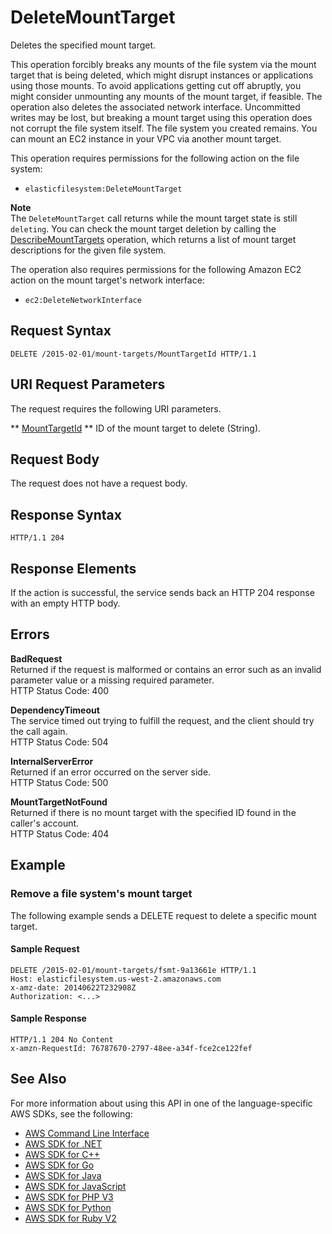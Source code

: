 # DeleteMountTarget<a name="API_DeleteMountTarget"></a>

Deletes the specified mount target\.

This operation forcibly breaks any mounts of the file system via the mount target that is being deleted, which might disrupt instances or applications using those mounts\. To avoid applications getting cut off abruptly, you might consider unmounting any mounts of the mount target, if feasible\. The operation also deletes the associated network interface\. Uncommitted writes may be lost, but breaking a mount target using this operation does not corrupt the file system itself\. The file system you created remains\. You can mount an EC2 instance in your VPC via another mount target\.

This operation requires permissions for the following action on the file system:
+  `elasticfilesystem:DeleteMountTarget` 

**Note**  
The `DeleteMountTarget` call returns while the mount target state is still `deleting`\. You can check the mount target deletion by calling the [DescribeMountTargets](API_DescribeMountTargets.md) operation, which returns a list of mount target descriptions for the given file system\. 

The operation also requires permissions for the following Amazon EC2 action on the mount target's network interface:
+  `ec2:DeleteNetworkInterface` 

## Request Syntax<a name="API_DeleteMountTarget_RequestSyntax"></a>

```
DELETE /2015-02-01/mount-targets/MountTargetId HTTP/1.1
```

## URI Request Parameters<a name="API_DeleteMountTarget_RequestParameters"></a>

The request requires the following URI parameters\.

 ** [MountTargetId](#API_DeleteMountTarget_RequestSyntax) **   <a name="efs-DeleteMountTarget-request-MountTargetId"></a>
ID of the mount target to delete \(String\)\.

## Request Body<a name="API_DeleteMountTarget_RequestBody"></a>

The request does not have a request body\.

## Response Syntax<a name="API_DeleteMountTarget_ResponseSyntax"></a>

```
HTTP/1.1 204
```

## Response Elements<a name="API_DeleteMountTarget_ResponseElements"></a>

If the action is successful, the service sends back an HTTP 204 response with an empty HTTP body\.

## Errors<a name="API_DeleteMountTarget_Errors"></a>

 **BadRequest**   
Returned if the request is malformed or contains an error such as an invalid parameter value or a missing required parameter\.  
HTTP Status Code: 400

 **DependencyTimeout**   
The service timed out trying to fulfill the request, and the client should try the call again\.  
HTTP Status Code: 504

 **InternalServerError**   
Returned if an error occurred on the server side\.  
HTTP Status Code: 500

 **MountTargetNotFound**   
Returned if there is no mount target with the specified ID found in the caller's account\.  
HTTP Status Code: 404

## Example<a name="API_DeleteMountTarget_Examples"></a>

### Remove a file system's mount target<a name="API_DeleteMountTarget_Example_1"></a>

The following example sends a DELETE request to delete a specific mount target\. 

#### Sample Request<a name="API_DeleteMountTarget_Example_1_Request"></a>

```
DELETE /2015-02-01/mount-targets/fsmt-9a13661e HTTP/1.1
Host: elasticfilesystem.us-west-2.amazonaws.com
x-amz-date: 20140622T232908Z
Authorization: <...>
```

#### Sample Response<a name="API_DeleteMountTarget_Example_1_Response"></a>

```
HTTP/1.1 204 No Content
x-amzn-RequestId: 76787670-2797-48ee-a34f-fce2ce122fef
```

## See Also<a name="API_DeleteMountTarget_SeeAlso"></a>

For more information about using this API in one of the language\-specific AWS SDKs, see the following:
+  [AWS Command Line Interface](http://docs.aws.amazon.com/goto/aws-cli/elasticfilesystem-2015-02-01/DeleteMountTarget) 
+  [AWS SDK for \.NET](http://docs.aws.amazon.com/goto/DotNetSDKV3/elasticfilesystem-2015-02-01/DeleteMountTarget) 
+  [AWS SDK for C\+\+](http://docs.aws.amazon.com/goto/SdkForCpp/elasticfilesystem-2015-02-01/DeleteMountTarget) 
+  [AWS SDK for Go](http://docs.aws.amazon.com/goto/SdkForGoV1/elasticfilesystem-2015-02-01/DeleteMountTarget) 
+  [AWS SDK for Java](http://docs.aws.amazon.com/goto/SdkForJava/elasticfilesystem-2015-02-01/DeleteMountTarget) 
+  [AWS SDK for JavaScript](http://docs.aws.amazon.com/goto/AWSJavaScriptSDK/elasticfilesystem-2015-02-01/DeleteMountTarget) 
+  [AWS SDK for PHP V3](http://docs.aws.amazon.com/goto/SdkForPHPV3/elasticfilesystem-2015-02-01/DeleteMountTarget) 
+  [AWS SDK for Python](http://docs.aws.amazon.com/goto/boto3/elasticfilesystem-2015-02-01/DeleteMountTarget) 
+  [AWS SDK for Ruby V2](http://docs.aws.amazon.com/goto/SdkForRubyV2/elasticfilesystem-2015-02-01/DeleteMountTarget) 